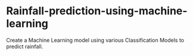 # Rainfall-prediction-using-machine-learning
Create a Machine Learning model using various Classification Models to predict rainfall.
